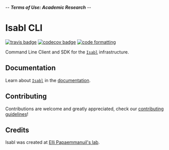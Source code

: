 -- **_Terms of Use: Academic Research_** --

# Isabl CLI

[![travis badge][travis_badge]][travis_base]
[![codecov badge][codecov_badge]][codecov_base]
[![code formatting][black_badge]][black_base]

Command Line Client and SDK for the [`Isabl`] infrastructure.

## Documentation

Learn about [`Isabl`] in the [documentation].

## Contributing

Contributions are welcome and greatly appreciated, check our [contributing guidelines]!

## Credits

Isabl was created at [Elli Papaemmanuil's lab].

[`isabl`]: https://isabl.io
[documentation]: https://docs.isabl.io
[contributing guidelines]: https://docs.isabl.io/contributing-guide
[elli papaemmanuil's lab]: https://www.mskcc.org/research-areas/labs/elli-papaemmanuil
[black_badge]: https://img.shields.io/badge/code%20style-black-000000.svg
[black_base]: https://github.com/ambv/black
[codecov_badge]: https://codecov.io/gh/papaemmelab/isabl_cli/branch/master/graph/badge.svg?token=ODJ8DU73PH
[codecov_base]: https://codecov.io/gh/papaemmelab/isabl_cli
[travis_badge]: https://app.travis-ci.com/papaemmelab/isabl_cli.svg?token=P6GGbmdLPwysz69FFv2X&branch=master
[travis_base]: https://travis-ci.com/papaemmelab/isabl_cli

<!--
[![pypi badge][pypi_badge]][pypi_base]
[pypi_badge]: https://img.shields.io/pypi/v/isabl_cli.svg
[pypi_base]: https://pypi.python.org/pypi/isabl_cli
-->
